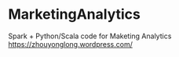 # MarketingAnalytics
Spark + Python/Scala code for Maketing Analytics
https://zhouyonglong.wordpress.com/
